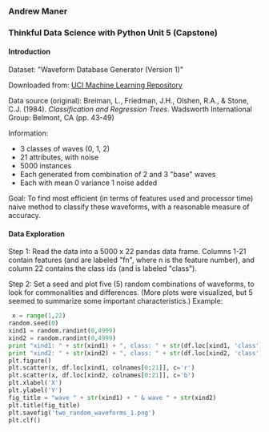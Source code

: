 ### Andrew Maner 
### Thinkful Data Science with Python Unit 5 (Capstone)

#### Introduction

Dataset: "Waveform Database Generator (Version 1)"

Downloaded from: [UCI Machine Learning Repository](https://archive.ics.uci.edu/ml/datasets/Waveform+Database+Generator+%28Version+1%29)

Data source (original):  Breiman, L., Friedman, J.H., Olshen, R.A., & Stone, C.J. (1984). *Classification and Regression Trees*. Wadsworth International Group: Belmont, CA (pp. 43-49)

Information:

* 3 classes of waves (0, 1, 2)
* 21 attributes, with noise
* 5000 instances
* Each generated from combination of 2 and 3 "base" waves
* Each with mean 0 variance 1 noise added

Goal: To find most efficient (in terms of features used and processor time) naive method to classify these waveforms, with a reasonable measure of accuracy.

#### Data Exploration

Step 1: Read the data into a 5000 x 22 pandas data frame.  Columns 1-21 contain features (and are labeled "fn", where n is the feature number), and column 22 contains the class ids (and is labeled "class").

Step 2: Set a seed and plot five (5) random combinations of waveforms, to look for commonalities and differences.  (More plots were visualized, but 5 seemed to summarize some important characteristics.)  Example:

```python
 x = range(1,22)
random.seed(0)
xind1 = random.randint(0,4999)
xind2 = random.randint(0,4999)
print "xind1: " + str(xind1) + ", class: " + str(df.loc[xind1, 'class'])
print "xind2: " + str(xind2) + ", class: " + str(df.loc[xind2, 'class'])
plt.figure()
plt.scatter(x, df.loc[xind1, colnames[0:21]], c='r')
plt.scatter(x, df.loc[xind2, colnames[0:21]], c='b')
plt.xlabel('X')
plt.ylabel('Y')
fig_title = "wave " + str(xind1) + " & wave " + str(xind2)
plt.title(fig_title)
plt.savefig('two_random_waveforms_1.png')
plt.clf()
```

